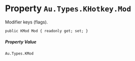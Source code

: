 # Property `Au.Types.KHotkey.Mod`

Modifier keys (flags).

```
public KMod Mod { readonly get; set; }
```

##### Property Value

`Au.Types.KMod`
